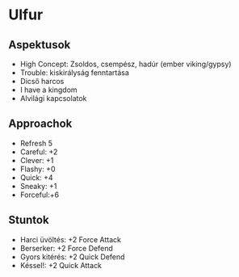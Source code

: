 Ulfur
=======

Aspektusok
------

* High Concept: Zsoldos, csempész, hadúr (ember viking/gypsy)
* Trouble: kiskirályság fenntartása
* Dicső harcos
* I have a kingdom
* Alvilági kapcsolatok

Approachok
------

* Refresh 5
* Careful: +2
* Clever:  +1
* Flashy:  +0
* Quick:   +4
* Sneaky:  +1
* Forceful:+6

Stuntok
------

* Harci üvöltés:  +2 Force Attack
* Berserker:      +2 Force Defend
* Gyors kitérés:  +2 Quick Defend
* Késsel!:        +2 Quick Attack

